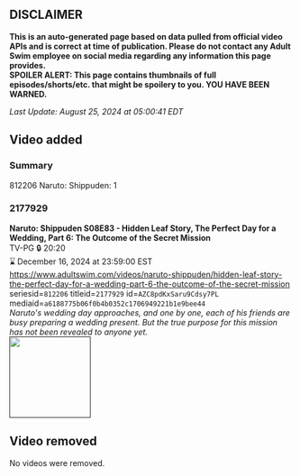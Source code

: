 ## DISCLAIMER
**This is an auto-generated page based on data pulled from official video APIs and is correct at time of publication. Please do not contact any Adult Swim employee on social media regarding any information this page provides.**  
**SPOILER ALERT: This page contains thumbnails of full episodes/shorts/etc. that might be spoilery to you. YOU HAVE BEEN WARNED.**  

_Last Update: August 25, 2024 at 05:00:41 EDT_
## Video added
### Summary
812206 Naruto: Shippuden: 1  
### 2177929
**Naruto: Shippuden S08E83 - Hidden Leaf Story, The Perfect Day for a Wedding, Part 6: The Outcome of the Secret Mission**  
TV-PG 🔒 20:20  
⌛ December 16, 2024 at 23:59:00 EST  
https://www.adultswim.com/videos/naruto-shippuden/hidden-leaf-story-the-perfect-day-for-a-wedding-part-6-the-outcome-of-the-secret-mission  
seriesid=`812206` titleid=`2177929` id=`AZC8pdKxSaru9Cdsy7PL` mediaid=`a6188775b06f0b4b0352c1706949221b1e9bee44`  
_Naruto's wedding day approaches, and one by one, each of his friends are busy preparing a wedding present. But the true purpose for this mission has not been revealed to anyone yet._  
<a href=""><img src="" height="144px" /></a>
## Video removed
No videos were removed.  
